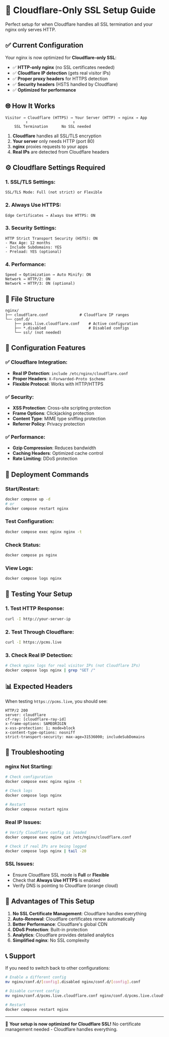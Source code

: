 # 🔐 Cloudflare-Only SSL Setup Guide

Perfect setup for when Cloudflare handles all SSL termination and your nginx only serves HTTP.

## ✅ Current Configuration

Your nginx is now optimized for **Cloudflare-only SSL**:

- ✅ **HTTP-only nginx** (no SSL certificates needed)
- ✅ **Cloudflare IP detection** (gets real visitor IPs)
- ✅ **Proper proxy headers** for HTTPS detection
- ✅ **Security headers** (HSTS handled by Cloudflare)
- ✅ **Optimized for performance**

## 🌐 How It Works

```
Visitor → Cloudflare (HTTPS) → Your Server (HTTP) → nginx → App
         ↑                    ↑
    SSL Termination      No SSL needed
```

1. **Cloudflare** handles all SSL/TLS encryption
2. **Your server** only needs HTTP (port 80)
3. **nginx** proxies requests to your apps
4. **Real IPs** are detected from Cloudflare headers

## ⚙️ Cloudflare Settings Required

### 1. SSL/TLS Settings:
```
SSL/TLS Mode: Full (not strict) or Flexible
```

### 2. Always Use HTTPS:
```
Edge Certificates → Always Use HTTPS: ON
```

### 3. Security Settings:
```
HTTP Strict Transport Security (HSTS): ON
- Max Age: 12 months
- Include Subdomains: YES
- Preload: YES (optional)
```

### 4. Performance:
```
Speed → Optimization → Auto Minify: ON
Network → HTTP/2: ON
Network → HTTP/3: ON (optional)
```

## 📁 File Structure

```
nginx/
├── cloudflare.conf              # Cloudflare IP ranges
└── conf.d/
    ├── pcms.live.cloudflare.conf    # Active configuration
    ├── *.disabled                   # Disabled configs
    └── ssl/ (not needed)
```

## 🔧 Configuration Features

### ✅ Cloudflare Integration:
- **Real IP Detection**: `include /etc/nginx/cloudflare.conf`
- **Proper Headers**: `X-Forwarded-Proto $scheme`
- **Flexible Protocol**: Works with HTTP/HTTPS

### ✅ Security:
- **XSS Protection**: Cross-site scripting protection
- **Frame Options**: Clickjacking protection
- **Content Type**: MIME type sniffing protection
- **Referrer Policy**: Privacy protection

### ✅ Performance:
- **Gzip Compression**: Reduces bandwidth
- **Caching Headers**: Optimized cache control
- **Rate Limiting**: DDoS protection

## 🚀 Deployment Commands

### Start/Restart:
```bash
docker compose up -d
# or
docker compose restart nginx
```

### Test Configuration:
```bash
docker compose exec nginx nginx -t
```

### Check Status:
```bash
docker compose ps nginx
```

### View Logs:
```bash
docker compose logs nginx
```

## 🧪 Testing Your Setup

### 1. Test HTTP Response:
```bash
curl -I http://your-server-ip
```

### 2. Test Through Cloudflare:
```bash
curl -I https://pcms.live
```

### 3. Check Real IP Detection:
```bash
# Check nginx logs for real visitor IPs (not Cloudflare IPs)
docker compose logs nginx | grep "GET /"
```

## 📊 Expected Headers

When testing `https://pcms.live`, you should see:

```
HTTP/2 200
server: cloudflare
cf-ray: [cloudflare-ray-id]
x-frame-options: SAMEORIGIN
x-xss-protection: 1; mode=block
x-content-type-options: nosniff
strict-transport-security: max-age=31536000; includeSubDomains
```

## 🔧 Troubleshooting

### nginx Not Starting:
```bash
# Check configuration
docker compose exec nginx nginx -t

# Check logs
docker compose logs nginx

# Restart
docker compose restart nginx
```

### Real IP Issues:
```bash
# Verify Cloudflare config is loaded
docker compose exec nginx cat /etc/nginx/cloudflare.conf

# Check if real IPs are being logged
docker compose logs nginx | tail -20
```

### SSL Issues:
- Ensure Cloudflare SSL mode is **Full** or **Flexible**
- Check that **Always Use HTTPS** is enabled
- Verify DNS is pointing to Cloudflare (orange cloud)

## 🎯 Advantages of This Setup

1. **No SSL Certificate Management**: Cloudflare handles everything
2. **Auto-Renewal**: Cloudflare certificates renew automatically
3. **Better Performance**: Cloudflare's global CDN
4. **DDoS Protection**: Built-in protection
5. **Analytics**: Cloudflare provides detailed analytics
6. **Simplified nginx**: No SSL complexity

## 📞 Support

If you need to switch back to other configurations:

```bash
# Enable a different config
mv nginx/conf.d/[config].disabled nginx/conf.d/[config].conf

# Disable current config
mv nginx/conf.d/pcms.live.cloudflare.conf nginx/conf.d/pcms.live.cloudflare.conf.disabled

# Restart
docker compose restart nginx
```

---

🌟 **Your setup is now optimized for Cloudflare SSL!** No certificate management needed - Cloudflare handles everything.
